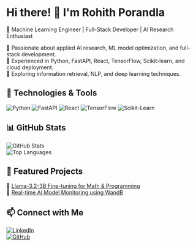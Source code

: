 # Hi there! 👋 I'm Rohith Porandla
🚀 Machine Learning Engineer | Full-Stack Developer | AI Research Enthusiast

🔹 Passionate about applied AI research, ML model optimization, and full-stack development.  
🔹 Experienced in Python, FastAPI, React, TensorFlow, Scikit-learn, and cloud deployment.  
🔹 Exploring information retrieval, NLP, and deep learning techniques.  

## 🔧 Technologies & Tools  
![Python](https://img.shields.io/badge/-Python-3776AB?style=flat-square&logo=python&logoColor=white)
![FastAPI](https://img.shields.io/badge/-FastAPI-009688?style=flat-square&logo=fastapi&logoColor=white)
![React](https://img.shields.io/badge/-React-61DAFB?style=flat-square&logo=react&logoColor=black)
![TensorFlow](https://img.shields.io/badge/-TensorFlow-FF6F00?style=flat-square&logo=tensorflow&logoColor=white)
![Scikit-Learn](https://img.shields.io/badge/-Scikit%20Learn-F7931E?style=flat-square&logo=scikitlearn&logoColor=white)

## 📊 GitHub Stats  
![GitHub Stats](https://github-readme-stats.vercel.app/api?username=rohith-porandla&show_icons=true&theme=dark)  
![Top Languages](https://github-readme-stats.vercel.app/api/top-langs/?username=rohith-porandla&layout=compact&theme=dark)

## 📌 Featured Projects
🔹 [Llama-3.2-3B Fine-tuning for Math & Programming](https://github.com/rohith-porandla/llama-finetuning)  
🔹 [Real-time AI Model Monitoring using WandB](https://github.com/rohith-porandla/ai-monitoring)  

## 📫 Connect with Me  
[![LinkedIn](https://img.shields.io/badge/-LinkedIn-blue?style=flat-square&logo=linkedin&logoColor=white)](https://www.linkedin.com/in/rohith-porandla/)  
[![GitHub](https://img.shields.io/badge/-GitHub-181717?style=flat-square&logo=github&logoColor=white)](https://github.com/rohith-porandla)
